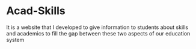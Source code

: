 # Acad-Skills
It is a website that I developed to give information to students about skills and academics to fill the gap between these two aspects of our  education system
